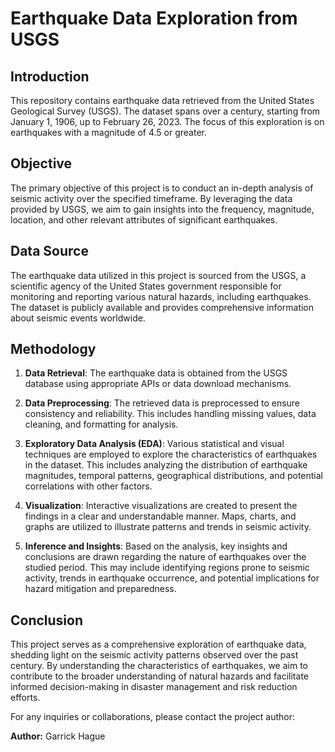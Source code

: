 # Earthquake Data Exploration from USGS

## Introduction

This repository contains earthquake data retrieved from the United States Geological Survey (USGS). The dataset spans over a century, starting from January 1, 1906, up to February 26, 2023. The focus of this exploration is on earthquakes with a magnitude of 4.5 or greater. 

## Objective

The primary objective of this project is to conduct an in-depth analysis of seismic activity over the specified timeframe. By leveraging the data provided by USGS, we aim to gain insights into the frequency, magnitude, location, and other relevant attributes of significant earthquakes.

## Data Source

The earthquake data utilized in this project is sourced from the USGS, a scientific agency of the United States government responsible for monitoring and reporting various natural hazards, including earthquakes. The dataset is publicly available and provides comprehensive information about seismic events worldwide.

## Methodology

1. **Data Retrieval**: The earthquake data is obtained from the USGS database using appropriate APIs or data download mechanisms.

2. **Data Preprocessing**: The retrieved data is preprocessed to ensure consistency and reliability. This includes handling missing values, data cleaning, and formatting for analysis.

3. **Exploratory Data Analysis (EDA)**: Various statistical and visual techniques are employed to explore the characteristics of earthquakes in the dataset. This includes analyzing the distribution of earthquake magnitudes, temporal patterns, geographical distributions, and potential correlations with other factors.

4. **Visualization**: Interactive visualizations are created to present the findings in a clear and understandable manner. Maps, charts, and graphs are utilized to illustrate patterns and trends in seismic activity.

5. **Inference and Insights**: Based on the analysis, key insights and conclusions are drawn regarding the nature of earthquakes over the studied period. This may include identifying regions prone to seismic activity, trends in earthquake occurrence, and potential implications for hazard mitigation and preparedness.

## Conclusion

This project serves as a comprehensive exploration of earthquake data, shedding light on the seismic activity patterns observed over the past century. By understanding the characteristics of earthquakes, we aim to contribute to the broader understanding of natural hazards and facilitate informed decision-making in disaster management and risk reduction efforts.

For any inquiries or collaborations, please contact the project author:

**Author:** Garrick Hague